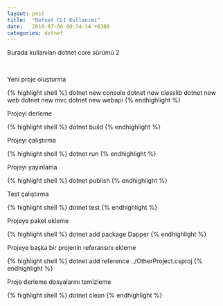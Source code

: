 ```yaml
---
layout: post
title:  "Dotnet CLI Kullanımı"
date:   2018-07-06 00:34:14 +0300
categories: dotnet
---
```


Burada kullanılan dotnet core sürümü 2

<br>

Yeni proje oluşturma

{% highlight shell %}
dotnet new console
dotnet new classlib
dotnet new web
dotnet new mvc
dotnet new webapi
{% endhighlight %}

Projeyi derleme

{% highlight shell %}
dotnet build
{% endhighlight %}

Projeyi çalıştırma

{% highlight shell %}
dotnet run
{% endhighlight %}

Projeyi yayınlama

{% highlight shell %}
dotnet publish
{% endhighlight %}

Test çalıştırma

{% highlight shell %}
dotnet test
{% endhighlight %}

Projeye paket ekleme

{% highlight shell %}
dotnet add package Dapper
{% endhighlight %}

Projeye başka bir projenin referansını ekleme

{% highlight shell %}
dotnet add reference ../OtherProject.csproj
{% endhighlight %}

Proje derleme dosyalarını temizleme

{% highlight shell %}
dotnet clean
{% endhighlight %}